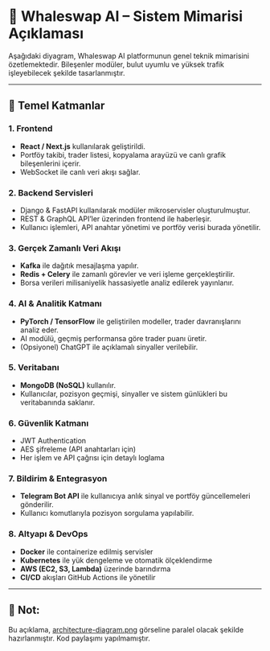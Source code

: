 
# 🧱 Whaleswap AI – Sistem Mimarisi Açıklaması

Aşağıdaki diyagram, Whaleswap AI platformunun genel teknik mimarisini özetlemektedir. Bileşenler modüler, bulut uyumlu ve yüksek trafik işleyebilecek şekilde tasarlanmıştır.

---

## 📐 Temel Katmanlar

### 1. **Frontend**
- **React / Next.js** kullanılarak geliştirildi.
- Portföy takibi, trader listesi, kopyalama arayüzü ve canlı grafik bileşenlerini içerir.
- WebSocket ile canlı veri akışı sağlar.

### 2. **Backend Servisleri**
- Django & FastAPI kullanılarak modüler mikroservisler oluşturulmuştur.
- REST & GraphQL API’ler üzerinden frontend ile haberleşir.
- Kullanıcı işlemleri, API anahtar yönetimi ve portföy verisi burada yönetilir.

### 3. **Gerçek Zamanlı Veri Akışı**
- **Kafka** ile dağıtık mesajlaşma yapılır.
- **Redis + Celery** ile zamanlı görevler ve veri işleme gerçekleştirilir.
- Borsa verileri milisaniyelik hassasiyetle analiz edilerek yayınlanır.

### 4. **AI & Analitik Katmanı**
- **PyTorch / TensorFlow** ile geliştirilen modeller, trader davranışlarını analiz eder.
- AI modülü, geçmiş performansa göre trader puanı üretir.
- (Opsiyonel) ChatGPT ile açıklamalı sinyaller verilebilir.

### 5. **Veritabanı**
- **MongoDB (NoSQL)** kullanılır.
- Kullanıcılar, pozisyon geçmişi, sinyaller ve sistem günlükleri bu veritabanında saklanır.

### 6. **Güvenlik Katmanı**
- JWT Authentication
- AES şifreleme (API anahtarları için)
- Her işlem ve API çağrısı için detaylı loglama

### 7. **Bildirim & Entegrasyon**
- **Telegram Bot API** ile kullanıcıya anlık sinyal ve portföy güncellemeleri gönderilir.
- Kullanıcı komutlarıyla pozisyon sorgulama yapılabilir.

### 8. **Altyapı & DevOps**
- **Docker** ile containerize edilmiş servisler
- **Kubernetes** ile yük dengeleme ve otomatik ölçeklendirme
- **AWS (EC2, S3, Lambda)** üzerinde barındırma
- **CI/CD** akışları GitHub Actions ile yönetilir

---

## 📎 Not:
Bu açıklama, [architecture-diagram.png](architecture-diagram.png) görseline paralel olacak şekilde hazırlanmıştır. Kod paylaşımı yapılmamıştır.
